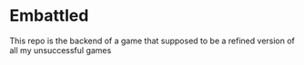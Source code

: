 # Embattled

This repo is the backend of a game that supposed to be a refined version of all my unsuccessful games